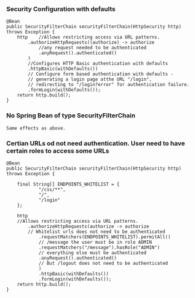 ### Security Configuration with defaults
	@Bean
	public SecurityFilterChain securityFilterChain(HttpSecurity http) throws Exception {
		http	//Allows restricting access via URL patterns. 
			.authorizeHttpRequests((authorize) -> authorize
				//any request needed to be authenticated
				.anyRequest().authenticated()
			)
			//Configures HTTP Basic authentication with defaults
			.httpBasic(withDefaults())
			// Configure form based authentication with defaults - 
			// generating a login page atthe URL "/login", 
			// redirecting to "/login?error" for authentication failure. 
			.formLogin(withDefaults());
		return http.build();
	}

### No Spring Bean of type SecurityFilterChain 
	Same effects as above.

### Certian URLs od not need authentication. User need to have certain roles to access some URLs
	@Bean
	public SecurityFilterChain securityFilterChain(HttpSecurity http) throws Exception {
		
	    final String[] ENDPOINTS_WHITELIST = {
	            "/css/**",
	            "/",
	            "/login"
	    };
	    
		http	
		//Allows restricting access via URL patterns. 
        	.authorizeHttpRequests(authorize -> authorize
        	// Whitelist urls does not need to be authenticated
                .requestMatchers(ENDPOINTS_WHITELIST).permitAll()
                // /message the user must be in role ADMIN 
                .requestMatchers("/message").hasRole("ADMIN")
                // everything else must be authenticated
                .anyRequest().authenticated()
                // But /logout does not need to be authenticated
                )
				.httpBasic(withDefaults())
				.formLogin(withDefaults());
		return http.build();
	}
	
